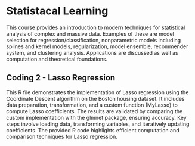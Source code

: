 # Statistacal Learning
This course provides an introduction to modern techniques for statistical analysis of complex and massive data. Examples of these are model selection for regression/classification, nonparametric models including splines and kernel models, regularization, model ensemble, recommender system, and clustering analysis. Applications are discussed as well as computation and theoretical foundations.

## Coding 2 - Lasso Regression
This R file demonstrates the implementation of Lasso regression using the Coordinate Descent algorithm on the Boston housing dataset. 
It includes data preparation, transformation, and a custom function (MyLasso) to compute Lasso coefficients. The results are validated by 
comparing the custom implementation with the glmnet package, ensuring accuracy. Key steps involve loading data, transforming variables, 
and iteratively updating coefficients. The provided R code highlights efficient computation and comparison techniques for Lasso regression.
